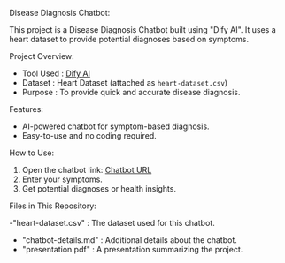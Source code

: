 Disease Diagnosis Chatbot:

This project is a Disease Diagnosis Chatbot built using "Dify AI". It uses a heart dataset to provide potential diagnoses based on symptoms.

 Project Overview:

- Tool Used : [Dify AI](https://dify.ai)
- Dataset : Heart Dataset (attached as `heart-dataset.csv`)
- Purpose : To provide quick and accurate disease diagnosis.

 Features:

- AI-powered chatbot for symptom-based diagnosis.
- Easy-to-use and no coding required.

How to Use:

1. Open the chatbot link: [Chatbot URL](<https://udify.app/chat/0AIhaQ2d1jiv2d6O>)
2. Enter your symptoms.
3. Get potential diagnoses or health insights.

 Files in This Repository:

-"heart-dataset.csv" : The dataset used for this chatbot.
- "chatbot-details.md" : Additional details about the chatbot.
- "presentation.pdf" : A presentation summarizing the project.

